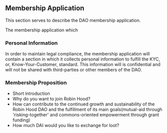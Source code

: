 ## Membership Application 

This section serves to describe the DAO membership application. 

The membership application which


### Personal Information 

In order to maintain legal compliance, the membership application will contain a section in which it collects personal information to fulfill the KYC, or, Know-Your-Customer, standard. This information will is confidential and will not be shared with third-parties or other members of the DAO.


### Membership Proposition

- Short introduction
- Why do you want to join Robin Hood?
- How can contribute to the continued growth and sustainability of the Robin Hood DAO and the fulfillment of its main goals(mutual-aid through 'risking-together' and commons-oriented empowerment through grant funding)
- How much DAI would you like to exchange for loot?

